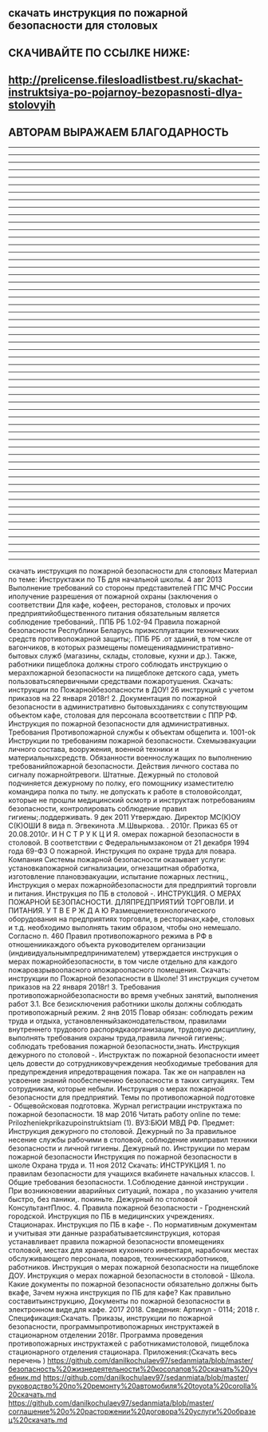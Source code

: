 скачать инструкция по пожарной безопасности для столовых
--------------------------------------------------
СКАЧИВАЙТЕ ПО ССЫЛКЕ НИЖЕ:
--------------------------------------------------
http://prelicense.filesloadlistbest.ru/skachat-instruktsiya-po-pojarnoy-bezopasnosti-dlya-stolovyih
--------------------------------------------------
АВТОРАМ ВЫРАЖАЕМ БЛАГОДАРНОСТЬ
--------------------------------------------------
--------------------------------------------------
--------------------------------------------------
--------------------------------------------------
--------------------------------------------------
--------------------------------------------------
--------------------------------------------------
--------------------------------------------------
--------------------------------------------------
--------------------------------------------------
--------------------------------------------------
--------------------------------------------------
--------------------------------------------------
--------------------------------------------------
--------------------------------------------------
--------------------------------------------------
--------------------------------------------------
--------------------------------------------------
--------------------------------------------------
--------------------------------------------------
--------------------------------------------------
--------------------------------------------------
--------------------------------------------------
--------------------------------------------------
--------------------------------------------------
--------------------------------------------------
--------------------------------------------------
--------------------------------------------------
--------------------------------------------------
--------------------------------------------------
--------------------------------------------------
--------------------------------------------------
--------------------------------------------------
--------------------------------------------------
--------------------------------------------------
--------------------------------------------------
--------------------------------------------------
--------------------------------------------------
--------------------------------------------------
--------------------------------------------------
--------------------------------------------------
--------------------------------------------------
--------------------------------------------------
--------------------------------------------------
--------------------------------------------------
--------------------------------------------------
--------------------------------------------------
--------------------------------------------------
--------------------------------------------------
--------------------------------------------------
--------------------------------------------------
--------------------------------------------------
--------------------------------------------------
--------------------------------------------------
--------------------------------------------------
--------------------------------------------------
--------------------------------------------------
скачать инструкция по пожарной безопасности для столовых Материал по теме: Инструктажи по ТБ для начальной школы. 4 авг 2013  Выполнение требований со стороны представителей ГПС МЧС России иполучение разрешения от пожарной охраны (заключения о соответствии Для кафе, кофеен, ресторанов, столовых и прочих предприятийобщественного питания обязательным является соблюдение требований,. ППБ РБ 1.02-94 Правила пожарной безопасности Республики Беларусь приэксплуатации технических средств противопожарной защиты;. ППБ РБ .от зданий, в том числе от вагончиков, в которых размещены помещенияадминистративно-бытовых служб (магазины, склады, столовые, кухни и др.). Также, работники пищеблока должны строго соблюдать инструкцию о мерахпожарной безопасности на пищеблоке детского сада, уметь пользоватьсяпервичными средствами пожаротушения. Скачать: инструкции по Пожарнойбезопасности в ДОУ! 26 инструкций с учетом приказов на 22 января 2018г! 2. Документация по пожарной безопасности в административно бытовыхзданиях с сопутствующим объектом кафе, столовая для персонала всоответствии с ППР РФ. Инструкция по пожарной безопасности для административных. Требования Противопожарной службы к объектам общепита и. 1001-ok Инструкции по требованиям пожарной безопасности. Схемыэвакуации личного состава, вооружения, военной техники и материальныхсредств. Обязанности военнослужащих по выполнению требованийпожарной безопасности. Действия личного состава по сигналу пожарнойтревоги. Штатные. Дежурный по столовой подчиняется дежурному по полку, его помощнику изаместителю командира полка по тылу.  не допускать к работе в столовойсолдат, которые не прошли медицинский осмотр и инструктаж потребованиям безопасности, контролировать соблюдение правил гигиены;.поддерживать. 9 дек 2011  Утверждаю. Директор МС(К)ОУ С(К)ОШИ 8 вида п. Эгвекинота .М.Швыркова. . 2010г. Приказ  65 от 20.08.2010г. И Н С Т Р У К Ц И Я. омерах пожарной безопасности в столовой. В соответствии с Федеральнымзаконом от 21 декабря 1994 года  69-ФЗ О пожарной. Инструкция по охране труда для повара. Компания Системы пожарной безопасности оказывает услуги: установкапожарной сигнализации, огнезащитная обработка, изготовление плановэвакуации, испытание пожарных лестниц., Инструкция о мерах пожарнойбезопасности для предприятий торговли и питания.
Инструкция по ПБ в столовой -. ИНСТРУКЦИЯ. О МЕРАХ ПОЖАРНОЙ БЕЗОПАСНОСТИ. ДЛЯПРЕДПРИЯТИЙ ТОРГОВЛИ. И ПИТАНИЯ. У Т В Е Р Ж Д А Ю  Размещениетехнологического оборудования на предприятиях торговли, в ресторанах,кафе, столовых и т.д. необходимо выполнять таким образом, чтобы оно немешало. Согласно п. 460 Правил противопожарного режима в РФ в отношениикаждого объекта руководителем организации (индивидуальнымпредпринимателем) утверждается инструкция о мерах пожарнойбезопасности, в том числе отдельно для каждого пожаровзрывоопасного ипожароопасного помещения. Скачать: инструкции по Пожарной безопасности в Школе! 31 инструкция сучетом приказов на 22 января 2018г! 3. Требования противопожарнойбезопасности во время учебных занятий, выполнения работ 3.1. Все безисключения работники школы должны соблюдать противопожарный режим. 2 янв 2015  Повар обязан: соблюдать режим труда и отдыха, установленныйзаконодательством, правилами внутреннего трудового распорядкаорганизации, трудовую дисциплину, выполнять требования охраны труда,правила личной гигиены;. соблюдать требования пожарной безопасности,знать. Инструкция дежурного по столовой -. Инструктаж по пожарной безопасности имеет цель довести до сотрудниковучреждения необходимые требования для предупреждения ипредотвращения пожара. Так же он направлен на усвоение знаний пообеспечению безопасности в таких ситуациях. Тем сотрудникам, которые небыли. Инструкция о мерах пожарной безопасности для предприятий. Темы по противопожарной подготовке - Общевойсковая подготовка. Журнал регистрации инструктажа по пожарной безопасности. 18 мар 2016  Читать работу online по теме: Prilozheniekprikazupoinstruktsiam (1). ВУЗ:БЮИ МВД РФ. Предмет:  Инструкция дежурного по столовой. Дежурный по За правильное несение службы рабочими в столовой, соблюдение имиправил техники безопасности и личной гигиены. Дежурный по. Инструкции по мерам пожарной безопасности
Инструкция по пожарной безопасности в школе  Охрана труда и. 11 ноя 2012  Скачать:  ИНСТРУКЦИЯ 1. по правилам безопасности для учащихся вкабинете начальных классов. I. Общие требования безопасности. 1.Соблюдение данной инструкции . При возникновении аварийных ситуаций, пожара , по указанию учителя быстро, без паники,. покиньте. Дежурный по столовой  КонсультантПлюс. 4. Правила пожарной безопасности - Гродненский городской. Инструкция по ПБ в медицинских учреждениях. Стационарах. Инструкция по ПБ в кафе -. По нормативным документам и учитывая эти данные разрабатываетсяинструкция, которая устанавливает правила пожарной безопасности впомещениях столовой, местах для хранения кухонного инвентаря, нарабочих местах обслуживающего персонала, поваров, техническихработников, работников. Инструкция о мерах пожарной безопасности на пищеблоке ДОУ. Инструкция о мерах пожарной безопасности в столовой - Школа. Какие документы по пожарной безопасности обязательно должны быть вкафе, Зачем нужна инструкция по ПБ для кафе? Как правильно составитьинструкцию,  Документы по пожарной безопасности в электронном виде,для кафе. 2017  2018. Сведения: Артикул - 0114; 2018 г. Спецификация:Скачать. Приказы, инструкции по пожарной безопасности, программыпротивопожарных инструктажей в стационарном отделении 2018г. Программа проведения противопожарных инструктажей с работникамистоловой, пищеблока стационарного отделения  стационара. Приложения:(Скачать весь перечень )
https://github.com/danilkochulaev97/sedanmiata/blob/master/безопасность%20жизнедеятельности%20косолапов%20скачать%20учебник.md
https://github.com/danilkochulaev97/sedanmiata/blob/master/руководство%20по%20ремонту%20автомобиля%20toyota%20corolla%20скачать.md
https://github.com/danilkochulaev97/sedanmiata/blob/master/соглашение%20о%20расторжении%20договора%20услуги%20образец%20скачать.md